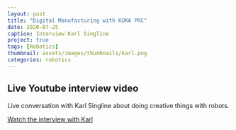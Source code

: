 ```yaml
---
layout: post
title: "Digital Manufacturing with KUKA PRC"
date: 2020-07-25
caption: Interview Karl Singline
project: true
tags: [Robotics]
thumbnail: assets/images/thumbnails/karl.png
categories: robotics
---
```


## Live Youtube interview video

Live conversation with Karl Singline about doing creative things with robots. 

[Watch the interview with Karl](https://youtu.be/BAfmIMqmotM)
